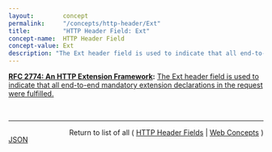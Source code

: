 ```yaml
---
layout:        concept
permalink:     "/concepts/http-header/Ext"
title:         "HTTP Header Field: Ext"
concept-name:  HTTP Header Field
concept-value: Ext
description: "The Ext header field is used to indicate that all end-to-end mandatory extension declarations in the request were fulfilled."
---
```


**[RFC 2774: An HTTP Extension Framework](/specs/IETF/RFC/2774 "A wide range of applications have proposed various extensions of the HTTP protocol. Current efforts span an enormous range, including distributed authoring, collaboration, printing, and remote procedure call mechanisms. These HTTP extensions are not coordinated, since there has been no standard framework for defining extensions and thus, separation of concerns. This document describes a generic extension mechanism for HTTP, which is designed to address the tension between private agreement and public specification and to accommodate extension of applications using HTTP clients, servers, and proxies. The proposal associates each extension with a globally unique identifier, and uses HTTP header fields to carry the extension identifier and related information between the parties involved in the extended communication."):** [The Ext header field is used to indicate that all end-to-end mandatory extension declarations in the request were fulfilled.](http://tools.ietf.org/html/rfc2774#section-4.3 "Read documentation for HTTP Header Field &#34;Ext&#34;")

<br/>
<hr/>

<p style="float : left"><a href="./Ext.json" title="JSON representing this particular Web Concept value">JSON</a></p>
<p style="text-align: right">Return to list of all ( <a href="../http-header/">HTTP Header Fields</a> | <a href="../">Web Concepts</a> )</p>
